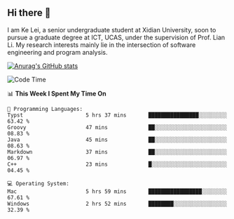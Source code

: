 ## Hi there 👋
I am Ke Lei, a senior undergraduate student at Xidian University, soon to pursue a graduate degree at ICT, UCAS, under the supervision of Prof. Lian Li. My research interests mainly lie in the intersection of software engineering and program analysis.
<!--
**KrystalRay/KrystalRay** is a ✨ _special_ ✨ repository because its `README.md` (this file) appears on your GitHub profile.

Here are some ideas to get you started:

- 🔭 I’m currently working on ...
- 🌱 I’m currently learning ...
- 👯 I’m looking to collaborate on ...
- 🤔 I’m looking for help with ...
- 💬 Ask me about ...
- 📫 How to reach me: ...
- 😄 Pronouns: ...
- ⚡ Fun fact: ...
-->
[![Anurag's GitHub stats](https://github-readme-stats.vercel.app/api?username=KrystalRay)](https://github.com/anuraghazra/github-readme-stats)
<!--START_SECTION:waka-->
![Code Time](http://img.shields.io/badge/Code%20Time-28%20hrs%2019%20mins-blue)

📊 **This Week I Spent My Time On** 

```text
💬 Programming Languages: 
Typst                    5 hrs 37 mins       ████████████████░░░░░░░░░   63.42 % 
Groovy                   47 mins             ██░░░░░░░░░░░░░░░░░░░░░░░   08.83 % 
Java                     45 mins             ██░░░░░░░░░░░░░░░░░░░░░░░   08.63 % 
Markdown                 37 mins             ██░░░░░░░░░░░░░░░░░░░░░░░   06.97 % 
C++                      23 mins             █░░░░░░░░░░░░░░░░░░░░░░░░   04.45 % 

💻 Operating System: 
Mac                      5 hrs 59 mins       █████████████████░░░░░░░░   67.61 % 
Windows                  2 hrs 52 mins       ████████░░░░░░░░░░░░░░░░░   32.39 % 
```


<!--END_SECTION:waka-->
